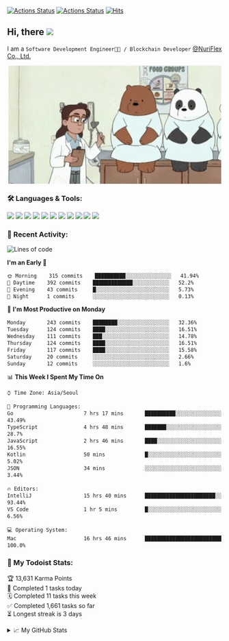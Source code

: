 
[![Actions Status](https://github.com/ddok2/ddok2/workflows/Todoist%20Readme/badge.svg)](https://github.com/ddok2/ddok2/actions)
[![Actions Status](https://github.com/ddok2/ddok2/workflows/wakatime-stats/badge.svg)](https://github.com/ddok2/ddok2/actions)
[![Hits](https://hits.seeyoufarm.com/api/count/incr/badge.svg?url=https%3A%2F%2Fgithub.com%2Fddok2&count_bg=%23FF9595&title_bg=%23555555&icon=github.svg&icon_color=%23FFFFFF&title=hits&edge_flat=false)](https://hits.seeyoufarm.com)

<!-- ![visitors](https://visitor-badge.laobi.icu/badge?page_id=ddok2.ddok2) -->
## Hi, there <img src="https://raw.githubusercontent.com/MartinHeinz/MartinHeinz/master/wave.gif" width="25px">

I am a `Software Development Engineer🧑‍💻 / Blockchain Developer` [@NuriFlex Co., Ltd.](https://nuriflex.com)


<p align="center">
<img align="center" alt="GIF" src="img/debugging.gif" />
</p>


### 🛠 Languages & Tools:
<p>
    <img src="https://img.shields.io/badge/go-%2300ADD8.svg?&style=for-the-badge&logo=go&logoColor=white"/>
    <img src="https://img.shields.io/badge/node.js%20-%2343853D.svg?&style=for-the-badge&logo=node.js&logoColor=white"/>
    <img src="https://img.shields.io/badge/javascript%20-%23323330.svg?&style=for-the-badge&logo=javascript&logoColor=%23F7DF1E"/>
    <img src="https://img.shields.io/badge/typescript%20-%23007ACC.svg?&style=for-the-badge&logo=typescript&logoColor=white"/>
    <img src="https://img.shields.io/badge/python%20-%2314354C.svg?&style=for-the-badge&logo=python&logoColor=white"/>
    <img src="https://img.shields.io/badge/react%20-%2320232a.svg?&style=for-the-badge&logo=react&logoColor=%2361DAFB"/>
    <img src="https://img.shields.io/badge/AWS%20-%23FF9900.svg?&style=for-the-badge&logo=amazon-aws&logoColor=white"/>
    <img src="https://img.shields.io/badge/Google%20Cloud%20-%234285F4.svg?&style=for-the-badge&logo=google-cloud&logoColor=white"/>
    <img src="https://img.shields.io/badge/docker%20-%230db7ed.svg?&style=for-the-badge&logo=docker&logoColor=white"/>
    <img src="https://img.shields.io/badge/kubernetes%20-%23326ce5.svg?&style=for-the-badge&logo=kubernetes&logoColor=white"/>
    <img src="https://img.shields.io/badge/ansible%20-%231A1918.svg?&style=for-the-badge&logo=ansible&logoColor=white"/>
</p>

### 🌈 Recent Activity:
<!--START_SECTION:waka-->
![Lines of code](https://img.shields.io/badge/From%20Hello%20World%20I%27ve%20Written-676322%20lines%20of%20code-blue)

**I'm an Early 🐤** 

```text
🌞 Morning    315 commits    ██████████░░░░░░░░░░░░░░░   41.94% 
🌆 Daytime    392 commits    █████████████░░░░░░░░░░░░   52.2% 
🌃 Evening    43 commits     █░░░░░░░░░░░░░░░░░░░░░░░░   5.73% 
🌙 Night      1 commits      ░░░░░░░░░░░░░░░░░░░░░░░░░   0.13%

```
📅 **I'm Most Productive on Monday** 

```text
Monday       243 commits    ████████░░░░░░░░░░░░░░░░░   32.36% 
Tuesday      124 commits    ████░░░░░░░░░░░░░░░░░░░░░   16.51% 
Wednesday    111 commits    ███░░░░░░░░░░░░░░░░░░░░░░   14.78% 
Thursday     124 commits    ████░░░░░░░░░░░░░░░░░░░░░   16.51% 
Friday       117 commits    ████░░░░░░░░░░░░░░░░░░░░░   15.58% 
Saturday     20 commits     ░░░░░░░░░░░░░░░░░░░░░░░░░   2.66% 
Sunday       12 commits     ░░░░░░░░░░░░░░░░░░░░░░░░░   1.6%

```


📊 **This Week I Spent My Time On** 

```text
⌚︎ Time Zone: Asia/Seoul

💬 Programming Languages: 
Go                       7 hrs 17 mins       ██████████░░░░░░░░░░░░░░░   43.49% 
TypeScript               4 hrs 48 mins       ███████░░░░░░░░░░░░░░░░░░   28.7% 
JavaScript               2 hrs 46 mins       ████░░░░░░░░░░░░░░░░░░░░░   16.55% 
Kotlin                   50 mins             █░░░░░░░░░░░░░░░░░░░░░░░░   5.02% 
JSON                     34 mins             ░░░░░░░░░░░░░░░░░░░░░░░░░   3.44%

🔥 Editors: 
IntelliJ                 15 hrs 40 mins      ███████████████████████░░   93.44% 
VS Code                  1 hr 5 mins         █░░░░░░░░░░░░░░░░░░░░░░░░   6.56%

💻 Operating System: 
Mac                      16 hrs 46 mins      █████████████████████████   100.0%

```


<!--END_SECTION:waka-->

### 🚧 My Todoist Stats:
<!-- TODO-IST:START -->
🏆  13,631 Karma Points           
🌸  Completed 1 tasks today           
🗓  Completed 11 tasks this week           
✅  Completed 1,661 tasks so far           
⏳  Longest streak is 3 days
<!-- TODO-IST:END -->

<details>
<summary>📈 My GitHub Stats</summary>
<p align="center"> <img src="https://github-readme-stats.vercel.app/api?username=ddok2&show_icons=true" alt="ddok2" />
</details>
